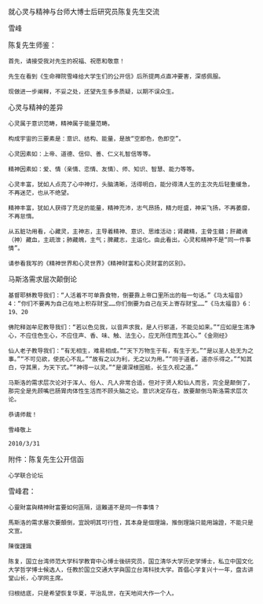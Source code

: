 就心灵与精神与台师大博士后研究员陈复先生交流

雪峰


陈复先生师鉴：

    首先，请接受我对先生的祝福、祝愿和敬意！

    先生在看到《生命禅院雪峰给大学生们的公开信》后所提两点直冲要害，深感佩服。

    现做进一步阐释，不妥之处，还望先生多多质疑，以期不误众生。


心灵与精神的差异

    心灵属于意识范畴，精神属于能量范畴。

    构成宇宙的三要素是：意识、结构、能量，是故“空即色，色即空”。

    心灵因素如：上帝、道德、信仰、善、仁义礼智信等等。

    精神因素如：爱、情（亲情、恋情、友情）、师、知识、智慧、能力等等。

    心灵丰富，犹如人点亮了心中神灯，头脑清晰，活得明白，能分得清人生的主次先后轻重缓急，不再迷茫，也从不绝望。

    精神丰富，犹如人获得了充足的能量，精神充沛，志气昂扬，精力旺盛，神采飞扬，不再萎靡，不再怠惰。

    从五脏功用看，心藏灵，主神志，主导着精神、意识、思维活动；肾藏精，主骨生髓；肝藏魂（神）藏血，主疏泄；肺藏魄，主气；脾藏志，主运化。由此看出，心灵和精神不是“同一件事情”。

    请参看我写的《精神世界和心灵世界》《精神财富和心灵财富的区别》。


马斯洛需求层次颠倒论

    基督耶稣教导我们：“人活着不可单靠食物，倒要靠上帝口里所出的每一句话。”《马太福音》4：“你们不要再为自己在地上积存财宝……你们倒要为自己在天上寄存财宝……”《马太福音》6：19、20

    佛陀释迦牟尼教导我们：“若以色见我，以音声求我，是人行邪道，不能见如来。”“应如是生清净心，不应住色生心，不应住声、香、味、触、法生心，应无所住而生其心。”《金刚经》

    仙人老子教导我们：“有无相生，难易相成。”“天下万物生于有，有生于无。”“是以圣人处无为之事。”“不可见欲，使民心不乱。”“故有之以为利，无之以为用。”“同于道者，道亦乐得之。”“知其白，守其黑，为天下式。”“神得一以灵。”“是谓深根固柢，长生久视之道。”

    马斯洛的需求层次论对于浑人、俗人、凡人非常合适，但对于贤人和仙人而言，完全是颠倒了，那完全是先顾嘴巴肠胃肉体性生活而不顾头脑之论。意识决定存在，故要颠倒马斯洛需求层次论。

    恭请师裁！

    雪峰敬上

    2010/3/31


附件：陈复先生公开信函

    心学联合论坛

雪峰君：

    心靈財富與精神財富要如何區隔，這難道不是同一件事情？

    馬斯洛的需求層次要顛倒，宜說明其可行性，其本身是個理論，推倒理論只能用論證，不能只是文宣。

    陳復謹識

    陈复，国立台湾师范大学科学教育中心博士後研究员，国立清华大学历史学博士，私立中国文化大学哲学博士候选人，任教於国立交通大学與国立台湾科技大学。首倡心学复兴十一年，盘古讲堂山长，心学网主席。

    归根结底，只是希望恢复华夏，平治乱世，在天地间大作一个人。



